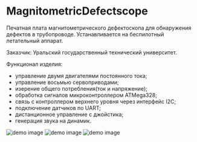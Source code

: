 # MagnitometricDefectscope
Печатная плата магнитометрического дефектоскопа для обнаружения дефектов в трубопроводе.
Устанавливается на беспилотный летательный аппарат.

Заказчик: Уральский государственный технический университет.

Функционал изделия:
- управление двумя двигателями постоянного тока;
- управление восьмью сервоприводами;
- изерение общего потребления(ток и напряжение);
- обработка сигналов микроконтроллером ATMega328;
- связь с контроллером верхнего уровня через интерфейс I2C;
- подключение датчиков по UART;
- дистанционное управление с джойстика;
- генерация звука на динамик.

![demo image](https://github.com/VasiliyPodlesniy/PhotoForRepositories/blob/master/Truba.jpg)
![demo image](https://github.com/VasiliyPodlesniy/PhotoForRepositories/blob/master/Defect1.PNG)
![demo image](https://github.com/VasiliyPodlesniy/PhotoForRepositories/blob/master/Defect2.PNG)
